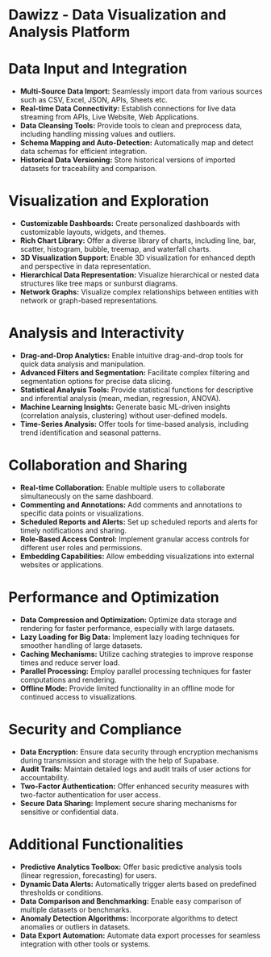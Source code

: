 # Dawizz - Data Visualization and Analysis Platform

# Data Input and Integration

- **Multi-Source Data Import:** Seamlessly import data from various sources such as CSV, Excel, JSON, APIs, Sheets etc.
- **Real-time Data Connectivity:** Establish connections for live data streaming from APIs, Live Website, Web Applications.
- **Data Cleansing Tools:** Provide tools to clean and preprocess data, including handling missing values and outliers.
- **Schema Mapping and Auto-Detection:** Automatically map and detect data schemas for efficient integration.
- **Historical Data Versioning:** Store historical versions of imported datasets for traceability and comparison.

# Visualization and Exploration

- **Customizable Dashboards:** Create personalized dashboards with customizable layouts, widgets, and themes.
- **Rich Chart Library:** Offer a diverse library of charts, including line, bar, scatter, histogram, bubble, treemap, and waterfall charts.
- **3D Visualization Support:** Enable 3D visualization for enhanced depth and perspective in data representation.
- **Hierarchical Data Representation:** Visualize hierarchical or nested data structures like tree maps or sunburst diagrams.
- **Network Graphs:** Visualize complex relationships between entities with network or graph-based representations.

# Analysis and Interactivity

- **Drag-and-Drop Analytics:** Enable intuitive drag-and-drop tools for quick data analysis and manipulation.
- **Advanced Filters and Segmentation:** Facilitate complex filtering and segmentation options for precise data slicing.
- **Statistical Analysis Tools:** Provide statistical functions for descriptive and inferential analysis (mean, median, regression, ANOVA).
- **Machine Learning Insights:** Generate basic ML-driven insights (correlation analysis, clustering) without user-defined models.
- **Time-Series Analysis:** Offer tools for time-based analysis, including trend identification and seasonal patterns.

# Collaboration and Sharing

- **Real-time Collaboration:** Enable multiple users to collaborate simultaneously on the same dashboard.
- **Commenting and Annotations:** Add comments and annotations to specific data points or visualizations.
- **Scheduled Reports and Alerts:** Set up scheduled reports and alerts for timely notifications and sharing.
- **Role-Based Access Control:** Implement granular access controls for different user roles and permissions.
- **Embedding Capabilities:** Allow embedding visualizations into external websites or applications.

# Performance and Optimization

- **Data Compression and Optimization:** Optimize data storage and rendering for faster performance, especially with large datasets.
- **Lazy Loading for Big Data:** Implement lazy loading techniques for smoother handling of large datasets.
- **Caching Mechanisms:** Utilize caching strategies to improve response times and reduce server load.
- **Parallel Processing:** Employ parallel processing techniques for faster computations and rendering.
- **Offline Mode:** Provide limited functionality in an offline mode for continued access to visualizations.

# Security and Compliance

- **Data Encryption:** Ensure data security through encryption mechanisms during transmission and storage with the help of Supabase.
- **Audit Trails:** Maintain detailed logs and audit trails of user actions for accountability.
- **Two-Factor Authentication:** Offer enhanced security measures with two-factor authentication for user access.
- **Secure Data Sharing:** Implement secure sharing mechanisms for sensitive or confidential data.

# Additional Functionalities

- **Predictive Analytics Toolbox:** Offer basic predictive analysis tools (linear regression, forecasting) for users.
- **Dynamic Data Alerts:** Automatically trigger alerts based on predefined thresholds or conditions.
- **Data Comparison and Benchmarking:** Enable easy comparison of multiple datasets or benchmarks.
- **Anomaly Detection Algorithms:** Incorporate algorithms to detect anomalies or outliers in datasets.
- **Data Export Automation:** Automate data export processes for seamless integration with other tools or systems.
